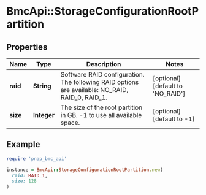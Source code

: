 # BmcApi::StorageConfigurationRootPartition

## Properties

| Name | Type | Description | Notes |
| ---- | ---- | ----------- | ----- |
| **raid** | **String** | Software RAID configuration. The following RAID options are available: NO_RAID, RAID_0, RAID_1. | [optional][default to &#39;NO_RAID&#39;] |
| **size** | **Integer** | The size of the root partition in GB. -1 to use all available space. | [optional][default to -1] |

## Example

```ruby
require 'pnap_bmc_api'

instance = BmcApi::StorageConfigurationRootPartition.new(
  raid: RAID_1,
  size: 128
)
```

